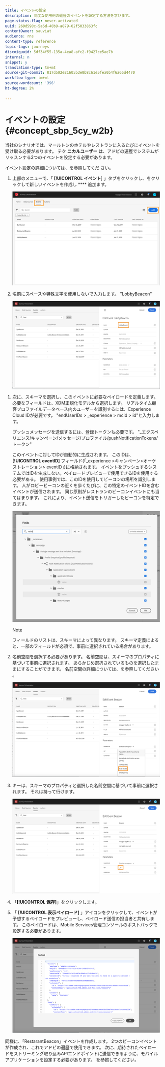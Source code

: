 ```yaml
---
title: イベントの設定
description: 高度な使用例の遍歴のイベントを設定する方法を学びます。
page-status-flag: never-activated
uuid: 269d590c-5a6d-40b9-a879-02f5033863fc
contentOwner: sauviat
audience: rns
content-type: reference
topic-tags: journeys
discoiquuid: 5df34f55-135a-4ea8-afc2-f9427ce5ae7b
internal: n
snippet: y
translation-type: tm+mt
source-git-commit: 017d502e21605b3e0b8c61e5fea0b4f6a65d4470
workflow-type: tm+mt
source-wordcount: '396'
ht-degree: 2%

---
```



# イベントの設定 {#concept_sbp_5cy_w2b}

当社のシナリオでは、マールトンのホテルやレストランに入るたびにイベントを受け取る必要があります。 テク **ニカルユーザー** は、アドビの遍歴でシステムがリッスンする2つのイベントを設定する必要があります。

イベント設定の詳細については、を参照してくだ [](../event/about-events.md)さい。

1. 上部のメニューで、「 **[!UICONTROL イベント]** 」タブをクリックし、をクリックして新しいイベントを作成し **** 追加ます。

   ![](../assets/journeyuc1_1.png)

1. 名前にスペースや特殊文字を使用しないで入力します。 &quot;LobbyBeacon&quot;

   ![](../assets/journeyuc2_1.png)

<!--li>Select the **[!UICONTROL Mobile - Streaming Ingestion APIs]** event type. Events are sent from the customers' mobile phone through the Mobile SDK.![](../assets/journeyuc2_3.png" placement="break" width="800" id="image_is5_2sn_z2b"/></li-->

1. 次に、スキーマを選択し、このイベントに必要なペイロードを定義します。 必要なフィールドは、XDM正規化モデルから選択します。 リアルタイム顧客プロファイルデータベース内のユーザーを識別するには、Experience Cloud IDが必要です。 &quot;endUserIDs > _experience > mcid > id&quot;と入力します。

   プッシュメッセージを送信するには、登録トークンも必要です。 &quot;_エクスペリエンス/キャンペーン/メッセージ/プロファイル/pushNotificationTokens/トークン&quot;

   このイベントに対してIDが自動的に生成されます。 このIDは、 **[!UICONTROL eventID]** フィールド(「_experience >キャンペーン>オーケストレーション> eventID」)に格納されます。 イベントをプッシュするシステムではIDを生成しない。ペイロードプレビューで使用できるIDを使用する必要がある。 使用事例では、このIDを使用してビーコンの場所を識別します。 人がロビービーコンの近くを歩くたびに、この特定のイベントIDを含むイベントが送信されます。 同じ原則がレストランのビーコンイベントにも当てはまります。 これにより、イベント送信をトリガーしたビーコンを特定できます。

   ![](../assets/journeyuc2_2.png)

   >[!NOTE]
   >
   >フィールドのリストは、スキーマによって異なります。 スキーマ定義によると、一部のフィールドが必須で、事前に選択されている場合があります。

1. 名前空間を選択する必要があります。 名前空間は、スキーマのプロパティに基づいて事前に選択されます。 あらかじめ選択されているものを選択したままにすることができます。 名前空間の詳細については、を参照してください [](../event/selecting-the-namespace.md)。

   ![](../assets/journeyuc2_4.png)

1. キーは、スキーマのプロパティと選択した名前空間に基づいて事前に選択されます。 それは持って行けます。

   ![](../assets/journeyuc2_4bis.png)

1. 「**[!UICONTROL 保存]**」をクリックします。

1. 「 **[!UICONTROL 表示ペイロード]** 」アイコンをクリックして、イベントが予想するペイロードをプレビューし、ペイロード送信の担当者と共有します。  このペイロードは、Mobile Services管理コンソールのポストバックで設定する必要があります。

   ![](../assets/journeyuc2_5.png)

同様に、「RestarantBeacon」イベントを作成します。 2つのビーコンイベントが作成され、これでアドビの遍歴で使用できます。 次に、期待されたペイロードをストリーミング取り込みAPIエンドポイントに送信できるように、モバイルアプリケーションを設定する必要があります。 [](../event/additional-steps-to-send-events-to-journey-orchestration.md)を参照してください。
